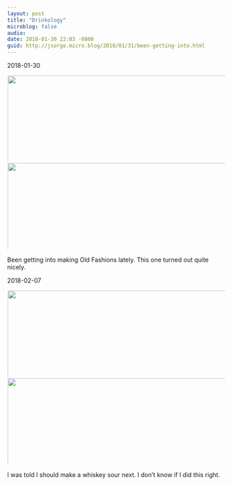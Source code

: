 ```yaml
---
layout: post
title: "Drinkology"
microblog: false
audio: 
date: 2018-01-30 22:03 -0800
guid: http://jsorge.micro.blog/2018/01/31/been-getting-into.html
---
```


2018-01-30

<a href="http://mb.jsorge.net/uploads/2018/e4ea8ddf8c.jpg"><img src="http://mb.jsorge.net/uploads/2018/e4ea8ddf8c.jpg" width="600" height="600" style="max-height: 200px; width: auto; padding: 1px;" /></a><a href="http://mb.jsorge.net/uploads/2018/b4fd1d1510.jpg"><img src="http://mb.jsorge.net/uploads/2018/b4fd1d1510.jpg" width="600" height="600" style="max-height: 200px; width: auto; padding: 1px;" /></a>

Been getting into making Old Fashions lately. This one turned out quite nicely.



2018-02-07

<a href="http://mb.jsorge.net/uploads/2018/16b5a93dc7.jpg"><img src="http://mb.jsorge.net/uploads/2018/16b5a93dc7.jpg" width="600" height="600" style="max-height: 200px; width: auto; padding: 1px;" /></a><a href="http://mb.jsorge.net/uploads/2018/2b36a0617d.jpg"><img src="http://mb.jsorge.net/uploads/2018/2b36a0617d.jpg" width="600" height="600" style="max-height: 200px; width: auto; padding: 1px;" /></a>

I was told I should make a whiskey sour next.  I don’t know if I did this right.




